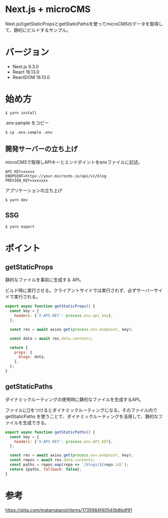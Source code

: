 # Next.js + microCMS

Next.jsのgetStaticPropsとgetStaticPathsを使ってmicroCMSのデータを取得して、静的にビルドするサンプル。

# バージョン

- Next.js 9.3.0
- React 16.13.0
- ReactDOM 16.13.0

# 始め方

```
$ yarn install
```

.env.sample をコピー
```
$ cp .env.sample .env
```

## 開発サーバーの立ち上げ

microCMSで取得しAPIキーとエンドポイントをenvファイルに記述。

```
API_KEY=xxxxx
ENDPOINT=https://your.microcms.io/api/v1/blog
PREVIEW_KEY=xxxxxxx
```

アプリケーションの立ち上げ

```
$ yarn dev
```

## SSG

```
$ yarn export
```

# ポイント

## getStaticProps

静的なファイルを事前に生成する API。

ビルド時に実行させる。クライアントサイドでは実行されず、必ずサーバーサイドで実行される。

```javascript
export async function getStaticProps() {
  const key = {
    headers: {'X-API-KEY': process.env.api_key},
  };

  const res = await axios.get(process.env.endpoint, key);

  const data = await res.data.contents;

  return {
    props: {
      blogs: data,
    },
  };
}
```

## getStaticPaths

ダイナミックルーティングの使用時に静的なファイルを生成するAPI。

ファイルに[]をつけるとダイナミックルーティングになる。そのファイル内で getStaticPaths を使うことで、ダイナミックルーティングを活用して、静的なファイルを生成できる。

```javascript
export async function getStaticPaths() {
  const key = {
    headers: {'X-API-KEY': process.env.API_KEY},
  };

  const res = await axios.get(process.env.endpoint, key);
  const repos = await res.data.contents;
  const paths = repos.map(repo => `/blogs/${repo.id}`);
  return {paths, fallback: false};
}
```

# 参考

https://qiita.com/matamatanot/items/1735984f40540b8bdf91
